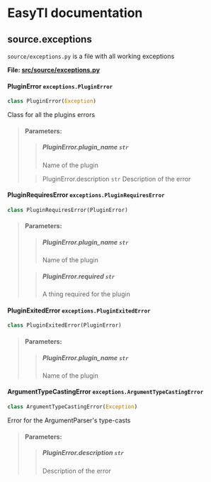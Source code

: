# EasyTl documentation

## source.exceptions
`source/exceptions.py` is a file with all working exceptions

**File: [src/source/exceptions.py](../../src/source/exceptions.py)**

#### PluginError `exceptions.PluginError`
```python
class PluginError(Exception)
```
Class for all the plugins errors

> #### Parameters:
>
>> ##### PluginError.plugin\_name `str`
>> Name of the plugin
>
>> PluginError.description `str`
>> Description of the error


#### PluginRequiresError `exceptions.PluginRequiresError`
```python
class PluginRequiresError(PluginError)
```

> #### Parameters:
> 
>> ##### PluginError.plugin\_name `str`
>> Name of the plugin
>
>> ##### PluginError.required `str`
>> A thing required for the plugin


#### PluginExitedError `exceptions.PluginExitedError`
```python
class PluginExitedError(PluginError)
```

> #### Parameters:
> 
>> ##### PluginError.plugin\_name `str`
>> Name of the plugin


#### ArgumentTypeCastingError `exceptions.ArgumentTypeCastingError`
```python
class ArgumentTypeCastingError(Exception)
```
Error for the ArgumentParser's type-casts

> #### Parameters:
> 
>> ##### PluginError.description `str`
>> Description of the error